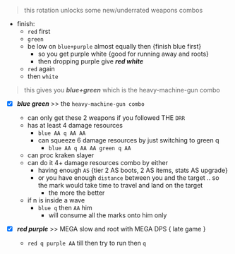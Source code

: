 > this rotation unlocks some new/underrated weapons combos


- finish:
	- `red` first
	- `green`
	- be low on `blue+purple` almost equally then {finish blue first}
		- so you get purple white {good for running away and roots}
		- then dropping purple give ***red white***
	- `red` again
	- then `white`
> this gives you ***blue+green*** which is the heavy-machine-gun combo


- [x] ***blue green*** >> the `heavy-machine-gun combo`
	- can only get these 2 weapons if you followed THE `DRR`
	- has at least  4 damage resources
		- `blue AA q AA AA`
		- can squeeze 6 damage resources by just switching to green q
			- `blue AA q AA AA green q AA`
	- can proc kraken slayer
	- can do it 4+ damage resources combo by either
		- having enough `AS` {tier 2 AS boots, 2 AS  items, stats AS upgrade}
		- or  you have enough `distance` between you and the target .. so the mark would take time to travel and land on the target
			- the more the better
	- if n is inside a wave
		- `blue q` then `AA` him
			- will consume all the marks onto him only

- [x]  ***red purple*** >> MEGA slow and root with MEGA DPS { late game }
	- `red q purple AA` till then try to run then `q` 
